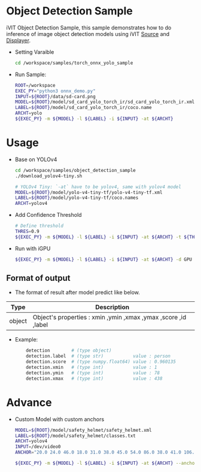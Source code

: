# Object Detection Sample
iVIT Object Detection Sample, this sample demonstrates how to do inference of image object detection models using iVIT [Source](../ivit_source_sample/README.md) and [Displayer](../ivit_displayer_sample/README.md).


* Setting Varaible
    ```bash
    cd /workspace/samples/torch_onnx_yolo_sample
    ```
* Run Sample:
    
    ```bash
    ROOT=/workspace
    EXEC_PY="python3 onnx_demo.py"
    INPUT=${ROOT}/data/sd-card.png
    MODEL=${ROOT}/model/sd_card_yolo_torch_ir/sd_card_yolo_torch_ir.xml
    LABEL=${ROOT}/model/sd_card_yolo_torch_ir/coco.name
    ARCHT=yolo
    ${EXEC_PY} -m ${MODEL} -l ${LABEL} -i ${INPUT} -at ${ARCHT}
    ```

# Usage
* Base on YOLOv4
    ```bash
    cd /workspace/samples/object_detection_sample
    ./download_yolov4-tiny.sh
    
    # YOLOv4 Tiny: `-at` have to be yolov4, same with yolov4 model
    MODEL=${ROOT}/model/yolo-v4-tiny-tf/yolo-v4-tiny-tf.xml
    LABEL=${ROOT}/model/yolo-v4-tiny-tf/coco.names
    ARCHT=yolov4
    ```
* Add Confidence Threshold
    ```bash
    # Define threshold
    THRES=0.9
    ${EXEC_PY} -m ${MODEL} -l ${LABEL} -i ${INPUT} -at ${ARCHT} -t ${THRES}
    ```
    
* Run with iGPU
    ```bash
    ${EXEC_PY} -m ${MODEL} -l ${LABEL} -i ${INPUT} -at ${ARCHT} -d GPU

## Format of output 
*  The format of result after model predict like below.

| Type | Description |
| --- | --- |
|object|Object's properties : xmin ,ymin ,xmax ,ymax ,score ,id ,label |
* Example:
    ```bash
        detection        # (type object)                   
        detection.label  # (type str)           value : person   
        detection.score  # (type numpy.float64) value : 0.960135 
        detection.xmin   # (type int)           value : 1        
        detection.ymin   # (type int)           value : 78       
        detection.xmax   # (type int)           value : 438      
    ```

# Advance

* Custom Model with custom anchors
    
    ```bash
    MODEL=${ROOT}/model/safety_helmet/safety_helmet.xml
    LABEL=${ROOT}/model/safety_helmet/classes.txt
    ARCHT=yolov4
    INPUT=/dev/video0
    ANCHOR="20.0 24.0 46.0 18.0 31.0 38.0 45.0 54.0 86.0 38.0 41.0 106.0 67.0 77.0 111.0 110.0 170.0 196.0"

    ${EXEC_PY} -m ${MODEL} -l ${LABEL} -i ${INPUT} -at ${ARCHT} --anchors ${ANCHOR} 

    ```
